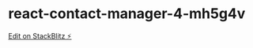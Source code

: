 # react-contact-manager-4-mh5g4v

[Edit on StackBlitz ⚡️](https://stackblitz.com/edit/react-contact-manager-4-mh5g4v)